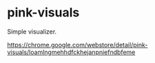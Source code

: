 # pink-visuals

Simple visualizer.

https://chrome.google.com/webstore/detail/pink-visuals/loamlngmehhdfckhejanpniefndbfeme
